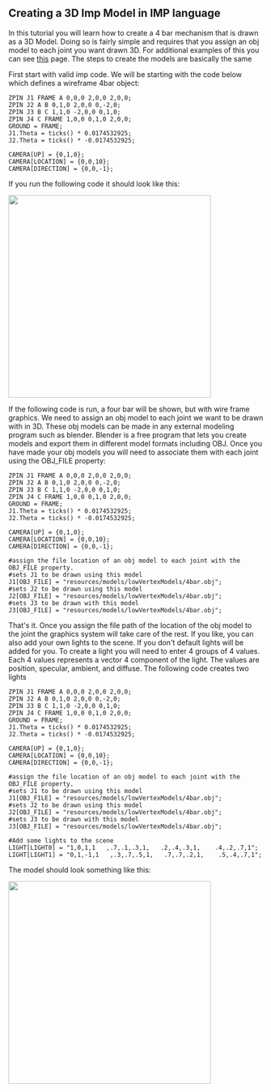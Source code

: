 ## Creating a 3D Imp Model in IMP language ##

In this tutorial you will learn how to create a 4 bar mechanism that is drawn as a 3D Model. Doing so is fairly simple and requires that you assign an obj model to each joint you want drawn 3D. For additional examples of this you can see [this](jmanual_APIExamples.md) page. The steps to create the models are basically the same

First start with valid imp code. We will be starting with the code below which defines a wireframe 4bar object:

```
ZPIN J1 FRAME A 0,0,0 2,0,0 2,0,0;
ZPIN J2 A B 0,1,0 2,0,0 0,-2,0;
ZPIN J3 B C 1,1,0 -2,0,0 0,1,0;
ZPIN J4 C FRAME 1,0,0 0,1,0 2,0,0;
GROUND = FRAME;
J1.Theta = ticks() * 0.0174532925;
J2.Theta = ticks() * -0.0174532925;

CAMERA[UP] = {0,1,0};
CAMERA[LOCATION] = {0,0,10};
CAMERA[DIRECTION] = {0,0,-1};
```
If you run the following code it should look like this:

<img src='http://impsim.googlecode.com/svn/wiki/images/wireframe.png' height='400px' />

If the following code is run, a four bar will be shown, but with wire frame graphics. We need to assign an obj model to each joint we want to be drawn with in 3D. These obj models can be made in any external modeling program such as blender. Blender is a free program that lets you create models and export them in different model formats including OBJ. Once you have made your obj models you will need to associate them with each joint using the OBJ\_FILE property:

```
ZPIN J1 FRAME A 0,0,0 2,0,0 2,0,0;
ZPIN J2 A B 0,1,0 2,0,0 0,-2,0;
ZPIN J3 B C 1,1,0 -2,0,0 0,1,0;
ZPIN J4 C FRAME 1,0,0 0,1,0 2,0,0;
GROUND = FRAME;
J1.Theta = ticks() * 0.0174532925;
J2.Theta = ticks() * -0.0174532925;

CAMERA[UP] = {0,1,0};
CAMERA[LOCATION] = {0,0,10};
CAMERA[DIRECTION] = {0,0,-1};

#assign the file location of an obj model to each joint with the OBJ_FILE property. 
#sets J1 to be drawn using this model
J1[OBJ_FILE] = "resources/models/lowVertexModels/4bar.obj"; 
#sets J2 to be drawn using this model
J2[OBJ_FILE] = "resources/models/lowVertexModels/4bar.obj";  
#sets J3 to be drawn with this model
J3[OBJ_FILE] = "resources/models/lowVertexModels/4bar.obj"; 

```

That's it. Once you assign the file path of the location of the obj model to the joint the graphics system will take care of the rest. If you like, you can also add your own lights to the scene. If you don't default lights will be added for you. To create a light you will need to enter 4 groups of 4 values. Each 4 values represents a vector 4 component of the light. The values are position, specular, ambient, and diffuse. The following code creates two lights

```
ZPIN J1 FRAME A 0,0,0 2,0,0 2,0,0;
ZPIN J2 A B 0,1,0 2,0,0 0,-2,0;
ZPIN J3 B C 1,1,0 -2,0,0 0,1,0;
ZPIN J4 C FRAME 1,0,0 0,1,0 2,0,0;
GROUND = FRAME;
J1.Theta = ticks() * 0.0174532925;
J2.Theta = ticks() * -0.0174532925;

CAMERA[UP] = {0,1,0};
CAMERA[LOCATION] = {0,0,10};
CAMERA[DIRECTION] = {0,0,-1};

#assign the file location of an obj model to each joint with the OBJ_FILE property. 
#sets J1 to be drawn using this model
J1[OBJ_FILE] = "resources/models/lowVertexModels/4bar.obj"; 
#sets J2 to be drawn using this model
J2[OBJ_FILE] = "resources/models/lowVertexModels/4bar.obj";  
#sets J3 to be drawn with this model
J3[OBJ_FILE] = "resources/models/lowVertexModels/4bar.obj"; 

#Add some lights to the scene
LIGHT[LIGHT0] = "1,0,1,1   ,.7,.1,.3,1,   .2,.4,.3,1,    .4,.2,.7,1";
LIGHT[LIGHT1] = "0,1,-1,1   ,.3,.7,.5,1,   .7,.7,.2,1,    .5,.4,.7,1";
```

The model should look something like this:

<img src='http://impsim.googlecode.com/svn/wiki/images/4Bar Screenshot.png' height='400px' />